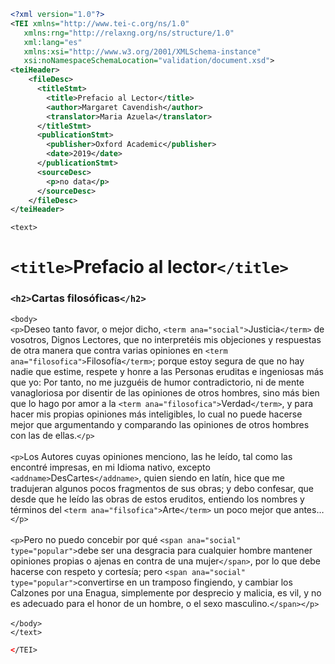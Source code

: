 ```xml
<?xml version="1.0"?>
<TEI xmlns="http://www.tei-c.org/ns/1.0"
   xmlns:rng="http://relaxng.org/ns/structure/1.0"
   xml:lang="es"
   xmlns:xsi="http://www.w3.org/2001/XMLSchema-instance"
   xsi:noNamespaceSchemaLocation="validation/document.xsd">
<teiHeader>
    <fileDesc>
      <titleStmt>
        <title>Prefacio al Lector</title>
        <author>Margaret Cavendish</author>
        <translator>Maria Azuela</translator>
      </titleStmt>
      <publicationStmt>
        <publisher>Oxford Academic</publisher>
        <date>2019</date>
      </publicationStmt>
      <sourceDesc>
        <p>no data</p>
      </sourceDesc>
    </fileDesc>
</teiHeader>
```

`<text>`
# `<title>`Prefacio al lector`</title>`
### `<h2>`Cartas filosóficas`</h2>`
   `<body>`<br>
     `<p>`Deseo tanto favor, o mejor dicho, `<term ana="social">`Justicia`</term>` de vosotros, Dignos Lectores, que no interpretéis mis objeciones y respuestas de otra manera que contra varias opiniones en `<term ana="filosofica">`Filosofía`</term>`; porque estoy segura de que no hay nadie que estime, respete y honre a las Personas eruditas e ingeniosas más que yo: Por tanto, no me juzguéis de humor contradictorio, ni de mente vanagloriosa por disentir de las opiniones de otros hombres, sino más bien que lo hago por amor a la `<term ana="filosofica">`Verdad`</term>`, y para hacer mis propias opiniones más inteligibles, lo cual no puede hacerse mejor que argumentando y comparando las opiniones de otros hombres con las de ellas.`</p>`
     <br><br>
     `<p>`Los Autores cuyas opiniones menciono, las he leído, tal como las encontré impresas, en mi Idioma nativo, excepto `<addname>`DesCartes`</addname>`, quien siendo en latín, hice que me tradujeran algunos pocos fragmentos de sus obras; y debo confesar, que desde que he leído las obras de estos eruditos, entiendo los nombres y términos del `<term ana="filsofica">`Arte`</term>` un poco mejor que antes…`</p>`
     <br><br>
     `<p>`Pero no puedo concebir por qué `<span ana="social" type="popular">`debe ser una desgracia para cualquier hombre mantener opiniones propias o ajenas en contra de una mujer`</span>`, por lo que debe hacerse con respeto y cortesía; pero `<span ana="social" type="popular">`convertirse en un tramposo fingiendo, y cambiar los Calzones por una Enagua, simplemente por desprecio y malicia, es vil, y no es adecuado para el honor de un hombre, o el sexo masculino.`</span></p>`
     <br><br>
   `</body>`<br>
`</text>`
```xml
</TEI>
```
